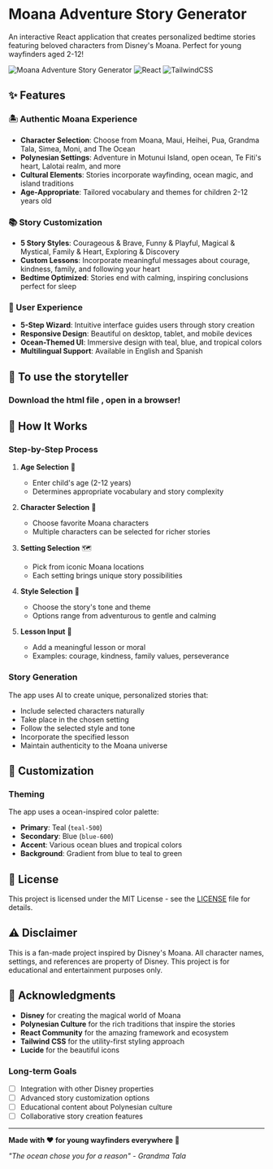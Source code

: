 

# Moana Adventure Story Generator

An interactive React application that creates personalized bedtime stories featuring beloved characters from Disney's Moana. Perfect for young wayfinders aged 2-12!

![Moana Adventure Story Generator](https://img.shields.io/badge/Disney-Moana%20Themed-blue?style=for-the-badge&logo=disney)
![React](https://img.shields.io/badge/React-18+-61DAFB?style=for-the-badge&logo=react)
![TailwindCSS](https://img.shields.io/badge/Tailwind-CSS-38B2AC?style=for-the-badge&logo=tailwind-css)

## ✨ Features

### 🏝️ Authentic Moana Experience
- **Character Selection**: Choose from Moana, Maui, Heihei, Pua, Grandma Tala, Simea, Moni, and The Ocean
- **Polynesian Settings**: Adventure in Motunui Island, open ocean, Te Fiti's heart, Lalotai realm, and more
- **Cultural Elements**: Stories incorporate wayfinding, ocean magic, and island traditions
- **Age-Appropriate**: Tailored vocabulary and themes for children 2-12 years old

### 📚 Story Customization
- **5 Story Styles**: Courageous & Brave, Funny & Playful, Magical & Mystical, Family & Heart, Exploring & Discovery
- **Custom Lessons**: Incorporate meaningful messages about courage, kindness, family, and following your heart
- **Bedtime Optimized**: Stories end with calming, inspiring conclusions perfect for sleep

### 🌺 User Experience
- **5-Step Wizard**: Intuitive interface guides users through story creation
- **Responsive Design**: Beautiful on desktop, tablet, and mobile devices
- **Ocean-Themed UI**: Immersive design with teal, blue, and tropical colors
- **Multilingual Support**: Available in English and Spanish

## 🚀 To use the storyteller 

### Download the html file , open in a browser! 

## 📱 How It Works

### Step-by-Step Process

1. **Age Selection** 🎂
   - Enter child's age (2-12 years)
   - Determines appropriate vocabulary and story complexity

2. **Character Selection** 👥
   - Choose favorite Moana characters
   - Multiple characters can be selected for richer stories

3. **Setting Selection** 🗺️
   - Pick from iconic Moana locations
   - Each setting brings unique story possibilities

4. **Style Selection** 🎨
   - Choose the story's tone and theme
   - Options range from adventurous to gentle and calming

5. **Lesson Input** 💝
   - Add a meaningful lesson or moral
   - Examples: courage, kindness, family values, perseverance

### Story Generation
The app uses AI to create unique, personalized stories that:
- Include selected characters naturally
- Take place in the chosen setting
- Follow the selected style and tone
- Incorporate the specified lesson
- Maintain authenticity to the Moana universe



## 🎨 Customization

### Theming
The app uses a ocean-inspired color palette:
- **Primary**: Teal (`teal-500`)
- **Secondary**: Blue (`blue-600`) 
- **Accent**: Various ocean blues and tropical colors
- **Background**: Gradient from blue to teal to green




## 📄 License

This project is licensed under the MIT License - see the [LICENSE](LICENSE) file for details.

## ⚠️ Disclaimer

This is a fan-made project inspired by Disney's Moana. All character names, settings, and references are property of Disney. This project is for educational and entertainment purposes only.

## 🙏 Acknowledgments

- **Disney** for creating the magical world of Moana
- **Polynesian Culture** for the rich traditions that inspire the stories
- **React Community** for the amazing framework and ecosystem
- **Tailwind CSS** for the utility-first styling approach
- **Lucide** for the beautiful icons



### Long-term Goals
- [ ] Integration with other Disney properties
- [ ] Advanced story customization options
- [ ] Educational content about Polynesian culture
- [ ] Collaborative story creation features

---

**Made with ❤️ for young wayfinders everywhere** 🌺

*"The ocean chose you for a reason" - Grandma Tala*
